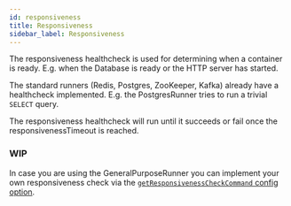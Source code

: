 ```yaml
---
id: responsiveness
title: Responsiveness
sidebar_label: Responsiveness
---
```


The responsiveness healthcheck is used for determining when a container is ready. E.g. when the Database is ready or the HTTP server has started.

The standard runners (Redis, Postgres, ZooKeeper, Kafka) already have a healthcheck implemented. E.g. the PostgresRunner tries to run a trivial `SELECT` query.

The responsiveness healthcheck will run until it succeeds or fail once the responsivenessTimeout is reached.

### WIP

In case you are using the GeneralPurposeRunner you can implement your own responsiveness check via the [`getResponsivenessCheckCommand` config option](runner_generalpurposerunner.md).

